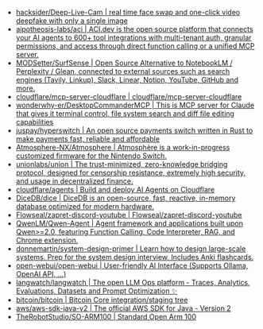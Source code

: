 + [hacksider/Deep-Live-Cam | real time face swap and one-click video deepfake with only a single image](https://github.com//hacksider/Deep-Live-Cam)
+ [aipotheosis-labs/aci | ACI.dev is the open source platform that connects your AI agents to 600+ tool integrations with multi-tenant auth, granular permissions, and access through direct function calling or a unified MCP server.](https://github.com//aipotheosis-labs/aci)
+ [MODSetter/SurfSense | Open Source Alternative to NotebookLM / Perplexity / Glean, connected to external sources such as search engines (Tavily, Linkup), Slack, Linear, Notion, YouTube, GitHub and more.](https://github.com//MODSetter/SurfSense)
+ [cloudflare/mcp-server-cloudflare | cloudflare/mcp-server-cloudflare](https://github.com//cloudflare/mcp-server-cloudflare)
+ [wonderwhy-er/DesktopCommanderMCP | This is MCP server for Claude that gives it terminal control, file system search and diff file editing capabilities](https://github.com//wonderwhy-er/DesktopCommanderMCP)
+ [juspay/hyperswitch | An open source payments switch written in Rust to make payments fast, reliable and affordable](https://github.com//juspay/hyperswitch)
+ [Atmosphere-NX/Atmosphere | Atmosphère is a work-in-progress customized firmware for the Nintendo Switch.](https://github.com//Atmosphere-NX/Atmosphere)
+ [unionlabs/union | The trust-minimized, zero-knowledge bridging protocol, designed for censorship resistance, extremely high security, and usage in decentralized finance.](https://github.com//unionlabs/union)
+ [cloudflare/agents | Build and deploy AI Agents on Cloudflare](https://github.com//cloudflare/agents)
+ [DiceDB/dice | DiceDB is an open-source, fast, reactive, in-memory database optimized for modern hardware.](https://github.com//DiceDB/dice)
+ [Flowseal/zapret-discord-youtube | Flowseal/zapret-discord-youtube](https://github.com//Flowseal/zapret-discord-youtube)
+ [QwenLM/Qwen-Agent | Agent framework and applications built upon Qwen>=2.0, featuring Function Calling, Code Interpreter, RAG, and Chrome extension.](https://github.com//QwenLM/Qwen-Agent)
+ [donnemartin/system-design-primer | Learn how to design large-scale systems. Prep for the system design interview. Includes Anki flashcards.](https://github.com//donnemartin/system-design-primer)
+ [open-webui/open-webui | User-friendly AI Interface (Supports Ollama, OpenAI API, ...)](https://github.com//open-webui/open-webui)
+ [langwatch/langwatch | The open LLM Ops platform - Traces, Analytics, Evaluations, Datasets and Prompt Optimization ✨](https://github.com//langwatch/langwatch)
+ [bitcoin/bitcoin | Bitcoin Core integration/staging tree](https://github.com//bitcoin/bitcoin)
+ [aws/aws-sdk-java-v2 | The official AWS SDK for Java - Version 2](https://github.com//aws/aws-sdk-java-v2)
+ [TheRobotStudio/SO-ARM100 | Standard Open Arm 100](https://github.com//TheRobotStudio/SO-ARM100)
